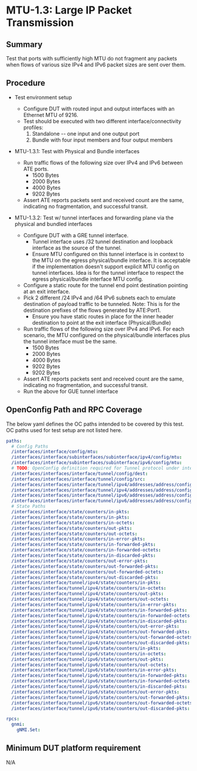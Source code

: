 # MTU-1.3: Large IP Packet Transmission

## Summary

Test that ports with sufficiently high MTU do not fragment any packets when flows of various size 
IPv4 and IPv6 packet sizes are sent over them.

## Procedure

* Test environment setup
  * Configure DUT with routed input and output interfaces with an Ethernet MTU of 9216.
  * Test should be executed with two different interface/connectivity profiles:
    1) Standalone -- one input and one output port
    2) Bundle with four input members and four output members

* MTU-1.3.1: Test with Physical and Bundle interfaces
  * Run traffic flows of the following size over IPv4 and IPv6 between ATE ports. 
    * 1500 Bytes
    * 2000 Bytes
    * 4000 Bytes
    * 9202 Bytes
  * Assert ATE reports packets sent and received count are the same, indicating no fragmentation, and 
    successful transit.

* MTU-1.3.2: Test w/ tunnel interfaces and forwarding plane via the physical and bundled interfaces
  * Configure DUT with a GRE tunnel interface.
    * Tunnel interface uses /32 tunnel destination and loopback interface as the source of the tunnel.
    * Ensure MTU configured on this tunnel interface is in context to the MTU on the egress physical/bundle interface. It is acceptable if the implementation doesn't support explicit MTU config on tunnel interfaces. Idea is for the tunnel interface to respect the egress physical/bundle interface MTU config.
  * Configure a static route for the tunnel end point destination pointing at an exit interface.
  * Pick 2 different /24 IPv4 and /64 IPv6 subnets each to emulate destination of payload traffic to be tunneled. Note: This is for the destination prefixes of the flows generated by ATE:Port1.
    * Ensure you have static routes in place for the inner header destination to point at the exit interface (Physical/Bundle)
  * Run traffic flows of the following size over IPv4 and IPv6. For each scenario, the MTU configured on the physical/bundle interfaces plus the tunnel interface must be the same.
    * 1500 Bytes
    * 2000 Bytes
    * 4000 Bytes
    * 9202 Bytes
    * 9202 Bytes
  * Assert ATE reports packets sent and received count are the same, indicating no fragmentation, and 
    successful transit.
  * Run the above for GUE tunnel interface

## OpenConfig Path and RPC Coverage

The below yaml defines the OC paths intended to be covered by this test.  OC paths used for test setup are not listed here.

```yaml
paths:
  # Config Paths
  /interfaces/interface/config/mtu:
  /interfaces/interface/subinterfaces/subinterface/ipv4/config/mtu:
  /interfaces/interface/subinterfaces/subinterface/ipv6/config/mtu:
  # TODO: OpenConfig definition required for Tunnel protocol under interfaces/interfaces/interface/tunnel/ as GRE, IP-IP, GUE etc. 
  /interfaces/interfaces/interface/tunnel/config/dest:
  /interfaces/interfaces/interface/tunnel/config/src:
  /interfaces/interfaces/interface/tunnel/ipv4/addresses/address/config/ip:
  /interfaces/interfaces/interface/tunnel/ipv4/addresses/address/config/prefix-length:
  /interfaces/interfaces/interface/tunnel/ipv6/addresses/address/config/ip:
  /interfaces/interfaces/interface/tunnel/ipv6/addresses/address/config/prefix-length:
  # State Paths
  /interfaces/interface/state/counters/in-pkts:
  /interfaces/interface/state/counters/in-pkts:
  /interfaces/interface/state/counters/in-octets:
  /interfaces/interface/state/counters/out-pkts:
  /interfaces/interface/state/counters/out-octets:
  /interfaces/interface/state/counters/in-error-pkts:
  /interfaces/interface/state/counters/in-forwarded-pkts:
  /interfaces/interface/state/counters/in-forwarded-octets:
  /interfaces/interface/state/counters/in-discarded-pkts:
  /interfaces/interface/state/counters/out-error-pkts:
  /interfaces/interface/state/counters/out-forwarded-pkts:
  /interfaces/interface/state/counters/out-forwarded-octets:
  /interfaces/interface/state/counters/out-discarded-pkts:
  /interfaces/interface/tunnel/ipv4/state/counters/in-pkts:
  /interfaces/interface/tunnel/ipv4/state/counters/in-octets:
  /interfaces/interface/tunnel/ipv4/state/counters/out-pkts:
  /interfaces/interface/tunnel/ipv4/state/counters/out-octets:
  /interfaces/interface/tunnel/ipv4/state/counters/in-error-pkts:
  /interfaces/interface/tunnel/ipv4/state/counters/in-forwarded-pkts:
  /interfaces/interface/tunnel/ipv4/state/counters/in-forwarded-octets:
  /interfaces/interface/tunnel/ipv4/state/counters/in-discarded-pkts:
  /interfaces/interface/tunnel/ipv4/state/counters/out-error-pkts:
  /interfaces/interface/tunnel/ipv4/state/counters/out-forwarded-pkts:
  /interfaces/interface/tunnel/ipv4/state/counters/out-forwarded-octets:
  /interfaces/interface/tunnel/ipv4/state/counters/out-discarded-pkts:
  /interfaces/interface/tunnel/ipv6/state/counters/in-pkts:
  /interfaces/interface/tunnel/ipv6/state/counters/in-octets:
  /interfaces/interface/tunnel/ipv6/state/counters/out-pkts:
  /interfaces/interface/tunnel/ipv6/state/counters/out-octets:
  /interfaces/interface/tunnel/ipv6/state/counters/in-error-pkts:
  /interfaces/interface/tunnel/ipv6/state/counters/in-forwarded-pkts:
  /interfaces/interface/tunnel/ipv6/state/counters/in-forwarded-octets:
  /interfaces/interface/tunnel/ipv6/state/counters/in-discarded-pkts:
  /interfaces/interface/tunnel/ipv6/state/counters/out-error-pkts:
  /interfaces/interface/tunnel/ipv6/state/counters/out-forwarded-pkts:
  /interfaces/interface/tunnel/ipv6/state/counters/out-forwarded-octets:
  /interfaces/interface/tunnel/ipv6/state/counters/out-discarded-pkts:

rpcs:
  gnmi:
    gNMI.Set:
```

## Minimum DUT platform requirement

N/A

